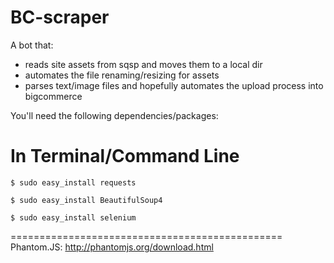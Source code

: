 BC-scraper
=======

A bot that:
- reads site assets from sqsp and moves them to a local dir
- automates the file renaming/resizing for assets 
- parses text/image files and hopefully automates the upload process into bigcommerce

You'll need the following dependencies/packages:

In Terminal/Command Line
=======
<code>$ sudo easy_install requests</code>

<code>$ sudo easy_install BeautifulSoup4</code>

<code>$ sudo easy_install selenium</code>


===============================================
Phantom.JS: http://phantomjs.org/download.html
